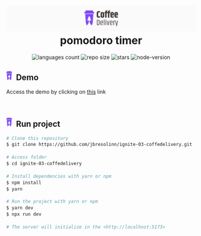 <h1 align="center">
    <img alt="pomodoro-timer" title="pomodoro-timer" src=".docs/header.png" width="900px" />
    pomodoro timer
</h1>
<p align="center">
 <img alt="languages count" src="https://img.shields.io/github/languages/count/jbresolinn/ignite-03-coffedelivery?color=8047F8"/>
  <img alt="repo size" src="https://img.shields.io/github/repo-size/jbresolinn/ignite-03-coffedelivery?color=8047F8">
  <img alt="stars" src="https://img.shields.io/github/stars/jbresolinn/ignite-03-coffedelivery?color=8047F8">
  <img alt="node-version" src="https://img.shields.io/badge/node-16.17.0-8047F8">
</p>

## <img src=".docs/label.svg" width="16px">&nbsp; Demo
Access the demo by clicking on <a target="_blank" href="https://coffe-delivery-omega.vercel.app/">this</a> link

<br />

## <img src=".docs/label.svg" width="16px">&nbsp; Run project
```bash
# Clone this repository
$ git clone https://github.com/jbresolinn/ignite-03-coffedelivery.git

# Access folder
$ cd ignite-03-coffedelivery

# Install dependencies with yarn or npm
$ npm install
$ yarn

# Run the project with yarn or npm
$ yarn dev
$ npx run dev

# The server will initialize in the <http://localhost:5173>
```
